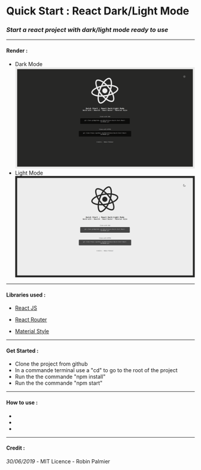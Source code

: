 
# Quick Start : React Dark/Light Mode
### *Start a react project with dark/light mode ready to use*

---
#### Render : &nbsp;
* Dark Mode
![dark-mode](./src/assets/doc/dark.png)
* Light Mode
![light-mode](./src/assets/doc/light.png)

---
#### Libraries used :

* [React JS]([https://reactjs.org/](https://reactjs.org/))

* [React Router]([https://github.com/ReactTraining/react-router](https://github.com/ReactTraining/react-router))

* [Material Style]([https://material-ui.com/styles/basics/](https://material-ui.com/styles/basics/))

---
#### Get Started : &nbsp;
- Clone the project from github
- In a commande terminal use a "cd" to go to the root of the project
- Run the the commande "npm install"
- Run the the commande "npm start"

---
 #### How to use :
* 
*
*

---
#### Credit :
*30/06/2019* - MIT Licence - Robin Palmier
